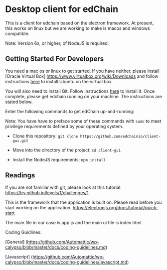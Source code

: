 # Desktop client for edChain

This is a client for edchain based on the electron framework. At present, this works on linux but we are working to make is macos and windows compatible. 

Note: Version 6x, or higher, of NodeJS is required.

## Getting Started For Developers

You need a mac os or linux to get started. If you have neither, please install [Oracle Virtual Box] https://www.virtualbox.org/wiki/Downloads and follow instructions [here](https://www.lifewire.com/run-ubuntu-within-windows-virtualbox-2202098) to install Ubuntu on the virtual box. 

You will also need to install Git. Follow instructions [here](https://git-scm.com/book/en/v2/Getting-Started-Installing-Git) to install it. Once complete, please get edchain running on your machine. The instructions are stated below.


Enter the following commands to get edChain up-and-running:

Note: You have have to preface some of these commands with `sudo` to meet privilege requirements defined by your operating system.

* Clone this repository:
`git clone https://github.com/edchainio/client-gui.git`

* Move into the directory of the project:
`cd client-gui`

* Install the NodeJS requirements:
`npm install`

## Readings
If you are not familiar with git, please look at this tutorial: https://try.github.io/levels/1/challenges/1

This is the framework that the application is built on. Please read before you start working on the application. 
https://electronjs.org/docs/tutorial/quick-start

The main file in our case is app.js and the main ui file is index.html.

Coding Guidlines:

[General] (https://github.com/Automattic/wp-calypso/blob/master/docs/coding-guidelines.md)

[Javascript] (https://github.com/Automattic/wp-calypso/blob/master/docs/coding-guidelines/javascript.md)


